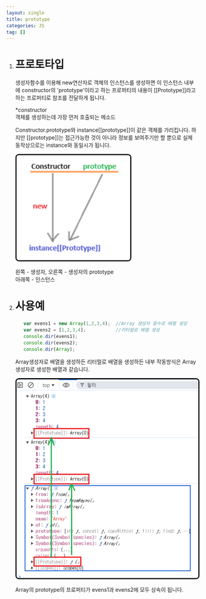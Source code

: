 ```yaml
---
layout: single
title: prototype
categories: JS
tag: []
---
```

 
1. # 프로토타입
   생성자함수를 이용해 new연산자로 객체의 인스턴스를 생성하면 이 인스턴스 내부에 constructor의 'prototype'이라고 하는 프로퍼티의 내용이 [[Prototype]]라고 하는 프로퍼티로 참조를 전달하게 됩니다.   

   *constructor   
   객체를 생성하는데 가장 먼저 호출되는 메소드   
   
   Constructor.prototype와 instance[[prototype]]이 같은 객체를 가리킵니다. 하지만 [[prototype]]는 접근가능한 것이 아니라 정보를 보여주기만 할 뿐으로 실제 동작상으로는 instance와 동일시가 됩니다.   
  
    <img src="../../imgs/js/constructor.png" style="border:3px solid black;border-radius:9px;width:300px">   

   왼쪽 - 생성자, 오른쪽 - 생성자의 prototype   
   아래쪽 - 인스턴스   

1. # 사용예
   ```js
      var evens1 = new Array(1,2,3,4);  //Array 생성자 함수로 배열 생성
      var evens2 = [1,2,3,4];           //리터럴로 배열 생성
      console.dir(evens1);
      console.dir(evens2);
      console.dir(Array);
   ```   
   Array생성자로 배열을 생성하든 리터럴로 배열을 생성하든 내부 작동방식은 Array생성자로 생성한 배열과 같습니다.   

   <img src="../../imgs/JS/array_proto.png" style="border:3px solid black;border-radius:9px;width:600px">   

   Array의 prototype의 프로퍼티가 evens1과 evens2에 모두 상속이 됩니다.   
